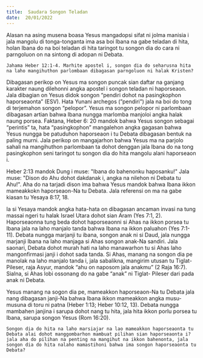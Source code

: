 ```yaml
---
title:  Saudara Songon Teladan
date:  20/01/2022
---
```


Alasan na asing musena boasa Yesus mangadopsi sifat ni jolma manisia i jala mangolu di tonga-tonganta ima asa boi Ibana na gabe teladan di hita, holan Ibana do na boi teladan di hita taringot tu songon dia do cara ni parngoluon on na sintong di adopan ni Debata.

`Jahama Heber 12:1-4. Marhite apostel i, songon dia do seharusna hita na laho mangihuthon parlombaan dibagasan parngoluon ni halak Kristen?`

Dibagasan perikop on Yesus ma songon puncak sian daftar na ganjang karakter naung dilehonni angka apostel i songon teladan ni haporseaon. Jala dibagian on Yesus didok songon “pendiri dohot na pasingkophon haporseaonta” (ESV). Hata Yunani archegos (”pendiri”) jala na boi do tong di terjemahon songon “pelopor”. Yesus ma songon pelopor ni parlombaan dibagasan artian bahwa Ibana nungga marlomba manjoloi angka halak naung porsea. Faktana, Heber 6: 20 mandok bahwa Yesus songon sebagai “perintis” ta, hata “pasingkophon” mangalehon angka gagasan bahwa Yesus nungga be patuduhon haporseaon i tu Debata dibagasan bentuk na paling murni. Jala perikop on mangajarhon bahwa Yesus ma na parjolo sahali na mangihuthon parlombaan ta dohot denggan jala Ibana do na tong pasingkophon seni taringot tu songon dia do hita mangolu alani haporseaon i.

Heber 2:13 mandok Dung i muse: "Ibana do bahenonku haposanku!" Jala muse: "Dison do Ahu dohot dakdanak i, angka na nilehon ni Debata tu Ahu!". Aha do na tarjadi dison ima bahwa Yesus mandok bahwa Ibana ikkon mameakkokn haporseaon-Na tu Debata. Jala referensi on ma na gabe kiasan tu Yesaya 8:17, 18.

Ia si Yesaya mandok angka hata-hata on dibagasan ancaman invasi na tung massai ngeri tu halak Israel Utara dohot sian Aram (Yes 7:1, 2). Haporseaonna tung beda dohot haporseaonni si Ahas na ikkon porsea tu Ibana jala na laho manjalo tanda bahwa Ibana na ikkon paluahon (Yes 7:1-11). Debata nungga marjanji tu ibana, songon anak ni si Daud, jala nungga marjanji Ibana na laho manjaga si Ahas songon anak-Na sandiri. Jala saonari, Debata dohot murah hati na laho manawarhon tu si Ahas laho mangonfirmasi janji i dohot sada tanda. Si Ahas, manang na songon dia pe manolak na laho manjalo tanda i, jala sabalikna, mangirim utusan tu Tiglat-Pileser, raja Asyur, mandok “ahu on naposom jala anakmu” (2 Raja 16:7). Sialna, si Ahas lobi ossonang do na gabe “anak” ni Tiglat- Pileser dari pada anak ni Debata.

Yesus manang na sogon dia pe, mameakkon haporseaon-Na tu Debata jala nang dibagasan janji-Na bahwa Ibana ikkon mameakkon angka musu-musuna di toru ni patna (Heber 1:13; Heber 10:12, 13). Debata nungga mambahen janjina i sarupa dohot nang tu hita, jala hita ikkon porlu porsea tu Ibana, sarupa songon Yesus (Rom 16:20).

`Songon dia do hita na laho marsiajar na lao mameakkon haporseaonta tu Debata alai dohot manggombarhon mambuat pilihan sian haporseaonta i? jala aha do pilihan na penting na mangihut na ikkon bahenonta, jala songon dia do hita nalaho mamastihoni bahwa ima songon haporseaonta tu Debata?`